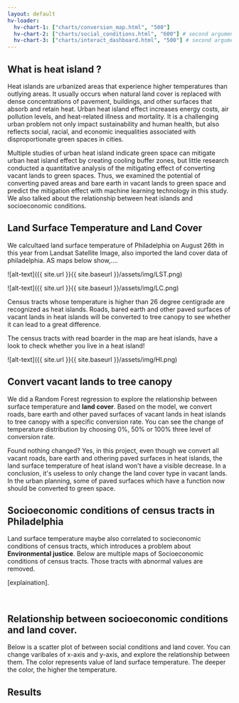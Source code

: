 ```yaml
---
layout: default
hv-loader:
  hv-chart-1: ["charts/conversion_map.html", "500"] 
  hv-chart-2: ["charts/social_conditions.html", "600"] # second argument is the desired height
  hv-chart-3: ["charts/interact_dashboard.html", "500"] # second argument is the desired height
---
```


## What is heat island ?

Heat islands are urbanized areas that experience higher temperatures than outlying areas. It usually occurs when natural land cover is replaced with dense concentrations of pavement, buildings, and other surfaces that absorb and retain heat. Urban heat island effect increases energy costs, air pollution levels, and heat-related illness and mortality. It is a challenging urban problem not only impact sustainability and human health, but also reflects social, racial, and economic inequalities associated with disproportionate green spaces in cities.

Multiple studies of urban heat island indicate green space can mitigate urban heat island effect by creating cooling buffer zones, but little research conducted a quantitative analysis of the mitigating effect of converting vacant lands to green spaces. Thus, we examined the potential of converting paved areas and bare earth in vacant lands to green space and predict the mitigation effect with machine learning technology in this study. We also talked about the relationship between heat islands and socioeconomic conditions.

## Land Surface Temperature and Land Cover

We calcultaed land surface temperature of Philadelphia on August 26th in this year from Landsat Satellite Image, also imported the land cover data of philadelphia. AS maps below show,....

![alt-text]({{ site.url }}{{ site.baseurl }}/assets/img/LST.png)

![alt-text]({{ site.url }}{{ site.baseurl }}/assets/img/LC.png)

Census tracts whose temperature is higher than 26 degree centigrade are recognized as heat islands. Roads, bared earth and other paved surfaces of vacant lands in heat islands will be converted to tree canopy to see whether it can lead to a great difference. 

The census tracts with read boarder in the map are heat islands, have a look to check whether you live in a heat island!

![alt-text]({{ site.url }}{{ site.baseurl }}/assets/img/HI.png)

## Convert vacant lands to tree canopy

We did a Random Forest regression to explore the relationship between surface temperature and **land cover**. Based on the model, we convert roads, bare earth and other paved surfaces of vacant lands in heat islands to tree canopy with a specific conversion rate. You can see the change of temperature distribution by choosing 0%, 50% or 100% three level of conversion rate.

<div id="hv-chart-1"></div>

Found nothing changed? Yes, in this project, even though we convert all vacant roads, bare earth and othering paved surfaces in heat islands, the land surface temperature of heat island won't have a visible decrease. In a conclusion, it's useless to only change the land cover type in vacant lands. In the urban planning, some of paved surfaces which have a function now should be converted to green space.

## Socioeconomic conditions of census tracts in Philadelphia

Land surface temperature maybe also correlated to socieconomic conditions of census tracts, which introduces a problem about **Environmental justice**. Below are multiple maps of Socioeconomic conditions of census tracts. Those tracts with abnormal values are removed.

<div id="hv-chart-2"></div>

[explaination]. 

<br/>

## Relationship between socioeconomic conditions and land cover.

Below is a scatter plot of between social conditions and land cover. You can change varibales of x-axis and y-axis, and explore the relationship between them. The color represents value of land surface temperature. The deeper the color, the higher the temperature.

<div id="hv-chart-3"></div>


## Results
